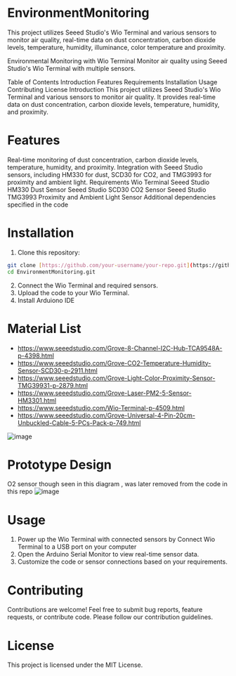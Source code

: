 # EnvironmentMonitoring
 This project utilizes Seeed Studio's Wio Terminal and various sensors to monitor air quality, real-time data on dust concentration, carbon dioxide levels, temperature, humidity, illuminance, color temperature and proximity.
 
Environmental Monitoring with Wio Terminal
Monitor air quality using Seeed Studio's Wio Terminal with multiple sensors.

Table of Contents
Introduction
Features
Requirements
Installation
Usage
Contributing
License
Introduction
This project utilizes Seeed Studio's Wio Terminal and various sensors to monitor air quality. It provides real-time data on dust concentration, carbon dioxide levels, temperature, humidity, and proximity.

# Features
Real-time monitoring of dust concentration, carbon dioxide levels, temperature, humidity, and proximity.
Integration with Seeed Studio sensors, including HM330 for dust, SCD30 for CO2, and TMG3993 for proximity and ambient light.
Requirements
Wio Terminal
Seeed Studio HM330 Dust Sensor
Seeed Studio SCD30 CO2 Sensor
Seeed Studio TMG3993 Proximity and Ambient Light Sensor
Additional dependencies specified in the code

# Installation

1. Clone this repository:

```bash
git clone [https://github.com/your-username/your-repo.git](https://github.com/asediga/EnvironmentMonitoring.git)
cd EnvironmentMonitoring.git
```
2. Connect the Wio Terminal and required sensors.
3. Upload the code to your Wio Terminal.
4. Install Arduiono IDE

# Material List
* https://www.seeedstudio.com/Grove-8-Channel-I2C-Hub-TCA9548A-p-4398.html
* https://www.seeedstudio.com/Grove-CO2-Temperature-Humidity-Sensor-SCD30-p-2911.html
* https://www.seeedstudio.com/Grove-Light-Color-Proximity-Sensor-TMG39931-p-2879.html
* https://www.seeedstudio.com/Grove-Laser-PM2-5-Sensor-HM3301.html
* https://www.seeedstudio.com/Wio-Terminal-p-4509.html
* https://www.seeedstudio.com/Grove-Universal-4-Pin-20cm-Unbuckled-Cable-5-PCs-Pack-p-749.html

![image](https://github.com/asediga/EnvironmentMonitoring/assets/92961504/579c947b-c504-4c85-a66a-d5a42c241494)


# Prototype Design
<note> O2 sensor though seen in this diagram , was later removed from the code in this repo 
![image](https://github.com/asediga/EnvironmentMonitoring/assets/92961504/42e19646-7537-4ba0-a4f5-518f43603f83)

# Usage
1. Power up the Wio Terminal with connected sensors by  Connect Wio Terminal to a USB port on your computer
4. Open the Arduino Serial Monitor to view real-time sensor data.
5. Customize the code or sensor connections based on your requirements.

# Contributing
Contributions are welcome! Feel free to submit bug reports, feature requests, or contribute code. Please follow our contribution guidelines.

# License
This project is licensed under the MIT License.
